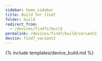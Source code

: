 ```yaml
---
sidebar: home_sidebar
title: Build for find7
folder: build
redirect_from:
  - /devices/find7s/build
permalink: /devices/find7/build/variant2
device: find7_variant2
---
```

{% include templates/device_build.md %}
